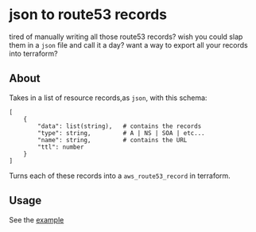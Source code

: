# json to route53 records
tired of manually writing all those route53 records? 
wish you could slap them in a `json` file and call it a day?
want a way to export all your records into terraform?

## About 
Takes in a list of resource records,as `json`, with this schema: 
```
[
    {
        "data": list(string),   # contains the records
        "type": string,         # A | NS | SOA | etc...
        "name": string,         # contains the URL
        "ttl": number
    }
]
```

Turns each of these records into a `aws_route53_record` in terraform. 

## Usage 
See the [example](example)
